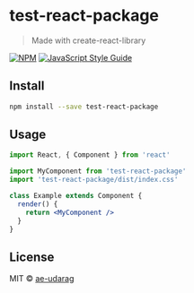 # test-react-package

> Made with create-react-library

[![NPM](https://img.shields.io/npm/v/test-react-package.svg)](https://www.npmjs.com/package/test-react-package) [![JavaScript Style Guide](https://img.shields.io/badge/code_style-standard-brightgreen.svg)](https://standardjs.com)

## Install

```bash
npm install --save test-react-package
```

## Usage

```jsx
import React, { Component } from 'react'

import MyComponent from 'test-react-package'
import 'test-react-package/dist/index.css'

class Example extends Component {
  render() {
    return <MyComponent />
  }
}
```

## License

MIT © [ae-udarag](https://github.com/ae-udarag)
